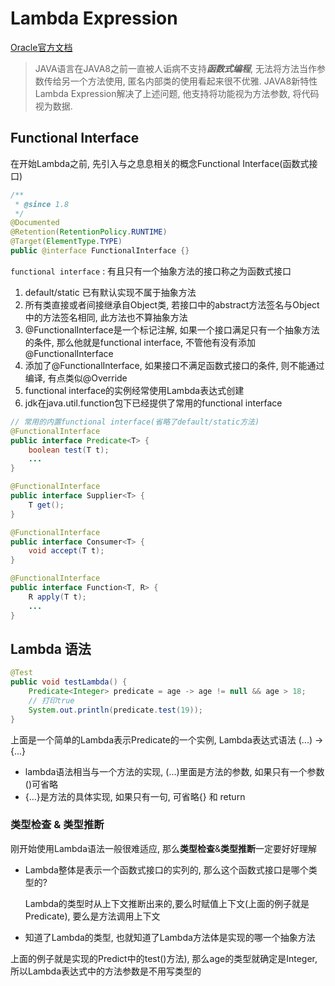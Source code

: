 # Lambda Expression

[Oracle官方文档]( https://docs.oracle.com/javase/tutorial/java/javaOO/lambdaexpressions.html )

> JAVA语言在JAVA8之前一直被人诟病不支持***函数式编程***, 无法将方法当作参数传给另一个方法使用, 匿名内部类的使用看起来很不优雅. JAVA8新特性Lambda Expression解决了上述问题, 他支持将功能视为方法参数, 将代码视为数据.

## Functional Interface

在开始Lambda之前, 先引入与之息息相关的概念Functional Interface(函数式接口)

```java
/**
 * @since 1.8
 */
@Documented
@Retention(RetentionPolicy.RUNTIME)
@Target(ElementType.TYPE)
public @interface FunctionalInterface {}
```

`functional interface` : 有且只有一个抽象方法的接口称之为函数式接口

1. default/static 已有默认实现不属于抽象方法
2. 所有类直接或者间接继承自Object类, 若接口中的abstract方法签名与Object中的方法签名相同, 此方法也不算抽象方法
3. @FunctionalInterface是一个标记注解, 如果一个接口满足只有一个抽象方法的条件, 那么他就是functional interface, 不管他有没有添加@FunctionalInterface
4. 添加了@FunctionalInterface, 如果接口不满足函数式接口的条件, 则不能通过编译, 有点类似@Override
5. functional interface的实例经常使用Lambda表达式创建
6. jdk在java.util.function包下已经提供了常用的functional interface

```java
// 常用的内置functional interface(省略了default/static方法)
@FunctionalInterface
public interface Predicate<T> {
    boolean test(T t);
    ...
}

@FunctionalInterface
public interface Supplier<T> {
    T get();
}

@FunctionalInterface
public interface Consumer<T> {
    void accept(T t);
}

@FunctionalInterface
public interface Function<T, R> {
    R apply(T t);
    ...
}
```

## Lambda 语法

```java
@Test
public void testLambda() {
    Predicate<Integer> predicate = age -> age != null && age > 18;
    // 打印true
    System.out.println(predicate.test(19));
}
```

上面是一个简单的Lambda表示Predicate的一个实例, Lambda表达式语法 (...) -> {...}

- lambda语法相当与一个方法的实现,  (...)里面是方法的参数, 如果只有一个参数 ()可省略
- {...}是方法的具体实现, 如果只有一句, 可省略{} 和 return

### 类型检查 & 类型推断

刚开始使用Lambda语法一般很难适应, 那么**类型检查**&**类型推断**一定要好好理解

- Lambda整体是表示一个函数式接口的实列的, 那么这个函数式接口是哪个类型的?

  Lambda的类型时从上下文推断出来的,要么时赋值上下文(上面的例子就是Predicate<Integer>), 要么是方法调用上下文

-  知道了Lambda的类型, 也就知道了Lambda方法体是实现的哪一个抽象方法

  上面的例子就是实现的Predict<Integ>中的test()方法), 那么age的类型就确定是Integer, 所以Lambda表达式中的方法参数是不用写类型的